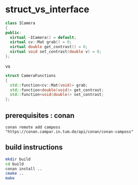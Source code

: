 # struct_vs_interface

````cpp
class ICamera
{
public:
  virtual ~ICamera() = default;
  virtual cv::Mat grab() = 0;
  virtual double get_contrast() = 0;
  virtual void set_contrast(double v) = 0;
};
````

vs

````cpp
struct CameraFunctions
{
  std::function<cv::Mat(void)> grab;
  std::function<double(void)> get_contrast;
  std::function<void(double)> set_contrast;
};
````

## prerequisites : conan 

`conan remote add camposs "https://conan.campar.in.tum.de/api/conan/conan-camposs"`

## build instructions

````bash
mkdir build
cd build
conan install ..
cmake ..
make
````


